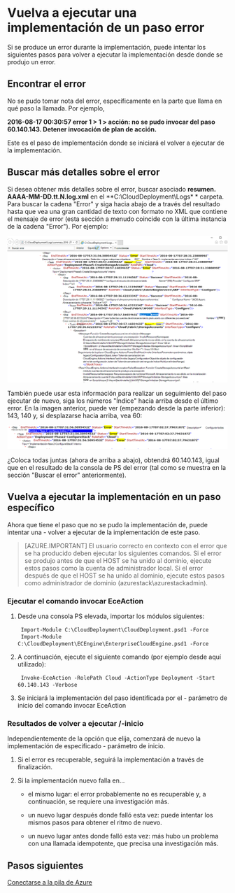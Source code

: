 <properties
    pageTitle="Vuelva a ejecutar una implementación de un paso error | Microsoft Azure"
    description="Si se produce un error durante la implementación, puede intentar los siguientes pasos para volver a ejecutar la implementación desde donde se produjo un error."
    services="azure-stack"
    documentationCenter=""
    authors="ErikjeMS"
    manager="byronr"
    editor=""/>

<tags
    ms.service="azure-stack"
    ms.workload="na"
    ms.tgt_pltfrm="na"
    ms.devlang="na"
    ms.topic="get-started-article"
    ms.date="09/26/2016"
    ms.author="erikje"/>
    
# <a name="rerun-a-deployment-from-a-failed-step"></a>Vuelva a ejecutar una implementación de un paso error
  
Si se produce un error durante la implementación, puede intentar los siguientes pasos para volver a ejecutar la implementación desde donde se produjo un error.

## <a name="find-the-failure"></a>Encontrar el error

No se pudo tomar nota del error, específicamente en la parte que llama en qué paso la llamada. Por ejemplo,

**2016-08-17 00:30:57 error 1 > 1 > acción: no se pudo invocar del paso 60.140.143. Detener invocación de plan de acción.**

Este es el paso de implementación donde se iniciará el volver a ejecutar de la implementación.

## <a name="find-more-detail-on-the-failure"></a>Buscar más detalles sobre el error

Si desea obtener más detalles sobre el error, buscar asociado **resumen. AAAA-MM-DD.tt.N.log.xml** en el **C:\CloudDeployment\Logs\* * carpeta.
Para buscar la cadena "Error" y siga hacia abajo de a través del resultado hasta que vea una gran cantidad de texto con formato no XML que contiene el mensaje de error (esta sección a menudo coincide con la última instancia de la cadena "Error"). Por ejemplo:

![Ejemplo de error](media/azure-stack-rerun-deploy/image01.png)

También puede usar esta información para realizar un seguimiento del paso ejecutar de nuevo, siga los números "Índice" hacia arriba desde el último error. En la imagen anterior, puede ver (empezando desde la parte inferior): 143, 140 y, si desplazarse hacia arriba, vea 60:

![Ejemplo de error](media/azure-stack-rerun-deploy/image02.png)

¿Coloca todas juntas (ahora de arriba a abajo), obtendrá 60.140.143, igual que en el resultado de la consola de PS del error (tal como se muestra en la sección "Buscar el error" anteriormente).

## <a name="rerun-the-deployment-at-a-specific-step"></a>Vuelva a ejecutar la implementación en un paso específico

Ahora que tiene el paso que no se pudo la implementación de, puede intentar una - volver a ejecutar de la implementación de este paso.

> [AZURE.IMPORTANT] El usuario correcto en contexto con el error que se ha producido deben ejecutar los siguientes comandos. Si el error se produjo antes de que el HOST se ha unido al dominio, ejecute estos pasos como la cuenta de administrador local. Si el error después de que el HOST se ha unido al dominio, ejecute estos pasos como administrador de dominio (azurestack\azurestackadmin).

### <a name="execute-the-invoke-eceaction-command"></a>Ejecutar el comando invocar EceAction

1. Desde una consola PS elevada, importar los módulos siguientes:

        Import-Module C:\CloudDeployment\CloudDeployment.psd1 -Force
        Import-Module C:\CloudDeployment\ECEngine\EnterpriseCloudEngine.psd1 -Force 

2. A continuación, ejecute el siguiente comando (por ejemplo desde aquí utilizado):

        Invoke-EceAction -RolePath Cloud -ActionType Deployment -Start 60.140.143 -Verbose

3.  Se iniciará la implementación del paso identificada por el - parámetro de inicio del comando invocar EceAction

### <a name="results-of-a--rerun-start"></a>Resultados de volver a ejecutar /-inicio

Independientemente de la opción que elija, comenzará de nuevo la implementación de especificado - parámetro de inicio.

1.  Si el error es recuperable, seguirá la implementación a través de finalización.

2.  Si la implementación nuevo falla en...
    
    - el mismo lugar: el error probablemente no es recuperable y, a continuación, se requiere una investigación más.

    - un nuevo lugar después donde falló esta vez: puede intentar los mismos pasos para obtener el ritmo de nuevo.

    - un nuevo lugar antes donde falló esta vez: más hubo un problema con una llamada idempotente, que precisa una investigación más.

## <a name="next-steps"></a>Pasos siguientes

[Conectarse a la pila de Azure](azure-stack-connect-azure-stack.md)







